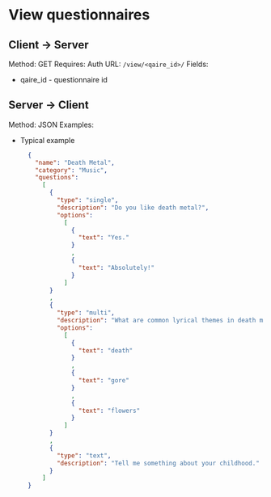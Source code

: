 # View questionnaires

## Client -> Server
Method: GET
Requires: Auth
URL: `/view/<qaire_id>/`
Fields:
* qaire_id - questionnaire id

## Server -> Client
Method: JSON
Examples:
* Typical example

  ```json
    {
      "name": "Death Metal",
      "category": "Music",
      "questions":
        [
          {
            "type": "single",
            "description": "Do you like death metal?",
            "options":
              [
                {
                  "text": "Yes."
                }
                ,
                {
                  "text": "Absolutely!"
                }
              ]
          }
          ,
          {
            "type": "multi",
            "description": "What are common lyrical themes in death metal?",
            "options":
              [
                {
                  "text": "death"
                }
                ,
                {
                  "text": "gore"
                }
                ,
                {
                  "text": "flowers"
                }
              ]
          }
          ,
          {
            "type": "text",
            "description": "Tell me something about your childhood."
          }
        ]
    }
  ```

